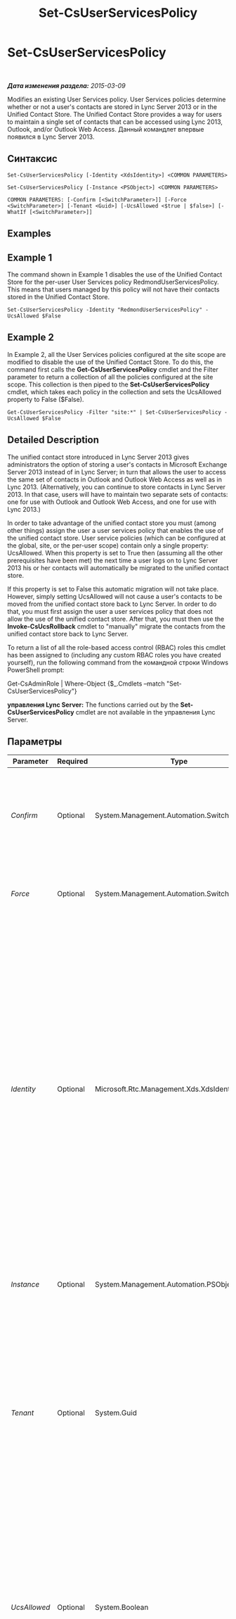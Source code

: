 ﻿---
title: Set-CsUserServicesPolicy
TOCTitle: Set-CsUserServicesPolicy
ms:assetid: fbe18ddf-5094-4d8b-ad27-75b73173b8c4
ms:mtpsurl: https://technet.microsoft.com/ru-ru/library/JJ205414(v=OCS.15)
ms:contentKeyID: 49311763
ms.date: 05/19/2016
mtps_version: v=OCS.15
ms.translationtype: HT
---

# Set-CsUserServicesPolicy

 

_**Дата изменения раздела:** 2015-03-09_

Modifies an existing User Services policy. User Services policies determine whether or not a user's contacts are stored in Lync Server 2013 or in the Unified Contact Store. The Unified Contact Store provides a way for users to maintain a single set of contacts that can be accessed using Lync 2013, Outlook, and/or Outlook Web Access. Данный командлет впервые появился в Lync Server 2013.

## Синтаксис

    Set-CsUserServicesPolicy [-Identity <XdsIdentity>] <COMMON PARAMETERS>

    Set-CsUserServicesPolicy [-Instance <PSObject>] <COMMON PARAMETERS>

    COMMON PARAMETERS: [-Confirm [<SwitchParameter>]] [-Force <SwitchParameter>] [-Tenant <Guid>] [-UcsAllowed <$true | $false>] [-WhatIf [<SwitchParameter>]]

## Examples

## Example 1

The command shown in Example 1 disables the use of the Unified Contact Store for the per-user User Services policy RedmondUserServicesPolicy. This means that users managed by this policy will not have their contacts stored in the Unified Contact Store.

    Set-CsUserServicesPolicy -Identity "RedmondUserServicesPolicy" -UcsAllowed $False

## Example 2

In Example 2, all the User Services policies configured at the site scope are modified to disable the use of the Unified Contact Store. To do this, the command first calls the **Get-CsUserServicesPolicy** cmdlet and the Filter parameter to return a collection of all the policies configured at the site scope. This collection is then piped to the **Set-CsUserServicesPolicy** cmdlet, which takes each policy in the collection and sets the UcsAllowed property to False ($False).

    Get-CsUserServicesPolicy -Filter "site:*" | Set-CsUserServicesPolicy -UcsAllowed $False

## Detailed Description

The unified contact store introduced in Lync Server 2013 gives administrators the option of storing a user's contacts in Microsoft Exchange Server 2013 instead of in Lync Server; in turn that allows the user to access the same set of contacts in Outlook and Outlook Web Access as well as in Lync 2013. (Alternatively, you can continue to store contacts in Lync Server 2013. In that case, users will have to maintain two separate sets of contacts: one for use with Outlook and Outlook Web Access, and one for use with Lync 2013.)

In order to take advantage of the unified contact store you must (among other things) assign the user a user services policy that enables the use of the unified contact store. User service policies (which can be configured at the global, site, or the per-user scope) contain only a single property: UcsAllowed. When this property is set to True then (assuming all the other prerequisites have been met) the next time a user logs on to Lync Server 2013 his or her contacts will automatically be migrated to the unified contact store.

If this property is set to False this automatic migration will not take place. However, simply setting UcsAllowed will not cause a user's contacts to be moved from the unified contact store back to Lync Server. In order to do that, you must first assign the user a user services policy that does not allow the use of the unified contact store. After that, you must then use the **Invoke-CsUcsRollback** cmdlet to "manually" migrate the contacts from the unified contact store back to Lync Server.

To return a list of all the role-based access control (RBAC) roles this cmdlet has been assigned to (including any custom RBAC roles you have created yourself), run the following command from the командной строки Windows PowerShell prompt:

Get-CsAdminRole | Where-Object {$\_.Cmdlets –match "Set-CsUserServicesPolicy"}

**управления Lync Server:** The functions carried out by the **Set-CsUserServicesPolicy** cmdlet are not available in the управления Lync Server.

## Параметры


<table>
<colgroup>
<col style="width: 25%" />
<col style="width: 25%" />
<col style="width: 25%" />
<col style="width: 25%" />
</colgroup>
<thead>
<tr class="header">
<th>Parameter</th>
<th>Required</th>
<th>Type</th>
<th>Description</th>
</tr>
</thead>
<tbody>
<tr class="odd">
<td><p><em>Confirm</em></p></td>
<td><p>Optional</p></td>
<td><p>System.Management.Automation.SwitchParameter</p></td>
<td><p>Prompts you for confirmation before executing the command. Suppresses the display of any non-fatal error message that might arise when running the command.</p></td>
</tr>
<tr class="even">
<td><p><em>Force</em></p></td>
<td><p>Optional</p></td>
<td><p>System.Management.Automation.SwitchParameter</p></td>
<td><p>Suppresses the display of any non-fatal error message that might arise when running the command.</p></td>
</tr>
<tr class="odd">
<td><p><em>Identity</em></p></td>
<td><p>Optional</p></td>
<td><p>Microsoft.Rtc.Management.Xds.XdsIdentity</p></td>
<td><p>Unique identifier for the policy to be modified. To modify the global policy, use this syntax:</p>
<p>-Identity &quot;global&quot;</p>
<p>To modify a policy configured at the site scope, use syntax similar to this:</p>
<p>-Identity &quot;site:Redmond&quot;</p>
<p>To modify a policy configured at the service scope, use syntax similar to this:</p>
<p>-Identity &quot;UserServer:atl-cs-001.litwareinc.com&quot;</p>
<p>Note that the UserServer service is the only service that can host a user services policy.</p>
<p>If this parameter is not included then the <strong>Set-CsUserServicesPolicy</strong> cmdlet will automatically modify the global policy.</p></td>
</tr>
<tr class="even">
<td><p><em>Instance</em></p></td>
<td><p>Optional</p></td>
<td><p>System.Management.Automation.PSObject</p></td>
<td><p>Allows you to pass a reference to an object to the cmdlet rather than set individual parameter values.</p></td>
</tr>
<tr class="odd">
<td><p><em>Tenant</em></p></td>
<td><p>Optional</p></td>
<td><p>System.Guid</p></td>
<td><p>Globally unique identifier (GUID) of the Skype для бизнеса Online tenant account for which the user services policy being modified. For example:</p>
<p>–Tenant &quot;38aad667-af54-4397-aaa7-e94c79ec2308&quot;</p>
<p>You can return the tenant ID for each of your tenants by running this command:</p>
<p>Get-CsTenant | Select-Object DisplayName, TenantID</p></td>
</tr>
<tr class="even">
<td><p><em>UcsAllowed</em></p></td>
<td><p>Optional</p></td>
<td><p>System.Boolean</p></td>
<td><p>When set to True (the default value) users affected by the policy will automatically be migrated to the unified contact store (assuming that they have an account on Microsoft Exchange Server 2013 and that they log on using Lync 2013). When set to False, users can be removed from the unified contact store, but only if they are &quot;manually&quot; removed by the <strong>Invoke-CsUcsRollback</strong> cmdlet.</p></td>
</tr>
<tr class="odd">
<td><p><em>WhatIf</em></p></td>
<td><p>Optional</p></td>
<td><p>System.Management.Automation.SwitchParameter</p></td>
<td><p>Describes what would happen if you executed the command without actually executing the command.</p></td>
</tr>
</tbody>
</table>


## Input Types

The **Set-CsUserServicesPolicy** cmdlet accepts pipelined instances of the Microsoft.Rtc.Management.WritableConfig.Policy.UserServices.UserServicesPolicy object.

## Return Types

None. Instead, the **Set-CsUserServicesPolicy** cmdlet modifies existing instances of the Microsoft.Rtc.Management.WritableConfig.Policy.UserServices.UserServicesPolicy object.

## См. также

#### Другие ресурсы

[Get-CsUserServicesPolicy](get-csuserservicespolicy.md)  
[Grant-CsUserServicesPolicy](grant-csuserservicespolicy.md)  
[New-CsUserServicesPolicy](new-csuserservicespolicy.md)  
[Remove-CsUserServicesPolicy](remove-csuserservicespolicy.md)

